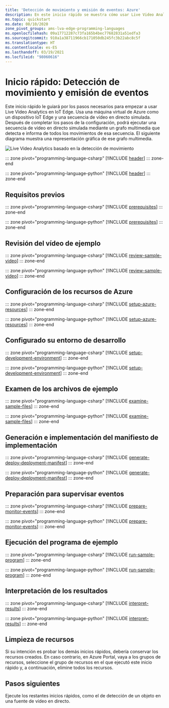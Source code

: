 ```yaml
---
title: 'Detección de movimiento y emisión de eventos: Azure'
description: En este inicio rápido se muestra cómo usar Live Video Analytics en IoT Edge para detectar movimiento y emitir eventos con una llamada mediante programación a métodos directos.
ms.topic: quickstart
ms.date: 08/10/2020
zone_pivot_groups: ams-lva-edge-programming-languages
ms.openlocfilehash: 09a17712287c73fa165b4bec77682831a51edfa3
ms.sourcegitcommit: 910a1a38711966cb171050db245fc3b22abc8c5f
ms.translationtype: HT
ms.contentlocale: es-ES
ms.lasthandoff: 03/19/2021
ms.locfileid: "98060616"
---
```

# <a name="quickstart-detect-motion-and-emit-events"></a>Inicio rápido: Detección de movimiento y emisión de eventos

Este inicio rápido le guiará por los pasos necesarios para empezar a usar Live Video Analytics en IoT Edge. Usa una máquina virtual de Azure como un dispositivo IoT Edge y una secuencia de vídeo en directo simulada. Después de completar los pasos de la configuración, podrá ejecutar una secuencia de vídeo en directo simulada mediante un grafo multimedia que detecta e informa de todos los movimientos de esa secuencia. El siguiente diagrama muestra una representación gráfica de ese grafo multimedia.

![Live Video Analytics basado en la detección de movimiento](./media/analyze-live-video/motion-detection.svg) 

::: zone pivot="programming-language-csharp"
[!INCLUDE [header](includes/detect-motion-emit-events-quickstart/csharp/header.md)]
::: zone-end

::: zone pivot="programming-language-python"
[!INCLUDE [header](includes/detect-motion-emit-events-quickstart/python/header.md)]
::: zone-end

## <a name="prerequisites"></a>Requisitos previos

::: zone pivot="programming-language-csharp"
[!INCLUDE [prerequisites](includes/detect-motion-emit-events-quickstart/csharp/prerequisites.md)]
::: zone-end

::: zone pivot="programming-language-python"
[!INCLUDE [prerequisites](includes/detect-motion-emit-events-quickstart/python/prerequisites.md)]
::: zone-end

## <a name="review-the-sample-video"></a>Revisión del vídeo de ejemplo

::: zone pivot="programming-language-csharp"
[!INCLUDE [review-sample-video](includes/detect-motion-emit-events-quickstart/csharp/review-sample-video.md)]
::: zone-end

::: zone pivot="programming-language-python"
[!INCLUDE [review-sample-video](includes/detect-motion-emit-events-quickstart/python/review-sample-video.md)]
::: zone-end


## <a name="set-up-azure-resources"></a>Configuración de los recursos de Azure

::: zone pivot="programming-language-csharp"
[!INCLUDE [setup-azure-resources](includes/detect-motion-emit-events-quickstart/csharp/setup-azure-resources.md)]
::: zone-end

::: zone pivot="programming-language-python"
[!INCLUDE [setup-azure-resources](includes/detect-motion-emit-events-quickstart/python/setup-azure-resources.md)]
::: zone-end

## <a name="set-up-your-development-environment"></a>Configurado su entorno de desarrollo

::: zone pivot="programming-language-csharp"
[!INCLUDE [setup-development-environment](includes/detect-motion-emit-events-quickstart/csharp/setup-development-environment.md)]
::: zone-end

::: zone pivot="programming-language-python"
[!INCLUDE [setup-development-environment](includes/detect-motion-emit-events-quickstart/python/setup-development-environment.md)]
::: zone-end

## <a name="examine-the-sample-files"></a>Examen de los archivos de ejemplo

::: zone pivot="programming-language-csharp"
[!INCLUDE [examine-sample-files](includes/detect-motion-emit-events-quickstart/csharp/examine-sample-files.md)]
::: zone-end

::: zone pivot="programming-language-python"
[!INCLUDE [examine-sample-files](includes/detect-motion-emit-events-quickstart/python/examine-sample-files.md)]
::: zone-end

## <a name="generate-and-deploy-the-deployment-manifest"></a>Generación e implementación del manifiesto de implementación

::: zone pivot="programming-language-csharp"
[!INCLUDE [generate-deploy-deployment-manifest](includes/detect-motion-emit-events-quickstart/csharp/generate-deploy-deployment-manifest.md)]
::: zone-end

::: zone pivot="programming-language-python"
[!INCLUDE [generate-deploy-deployment-manifest](includes/detect-motion-emit-events-quickstart/python/generate-deploy-deployment-manifest.md)]
::: zone-end

## <a name="prepare-to-monitor-events"></a>Preparación para supervisar eventos

::: zone pivot="programming-language-csharp"
[!INCLUDE [prepare-monitor-events](includes/detect-motion-emit-events-quickstart/csharp/prepare-monitor-events.md)]
::: zone-end

::: zone pivot="programming-language-python"
[!INCLUDE [prepare-monitor-events](includes/detect-motion-emit-events-quickstart/python/prepare-monitor-events.md)]
::: zone-end

## <a name="run-the-sample-program"></a>Ejecución del programa de ejemplo

::: zone pivot="programming-language-csharp"
[!INCLUDE [run-sample-program](includes/detect-motion-emit-events-quickstart/csharp/run-sample-program.md)]
::: zone-end

::: zone pivot="programming-language-python"
[!INCLUDE [run-sample-program](includes/detect-motion-emit-events-quickstart/python/run-sample-program.md)]
::: zone-end

## <a name="interpret-results"></a>Interpretación de los resultados

::: zone pivot="programming-language-csharp"
[!INCLUDE [interpret-results](includes/detect-motion-emit-events-quickstart/csharp/interpret-results.md)]
::: zone-end

::: zone pivot="programming-language-python"
[!INCLUDE [interpret-results](includes/detect-motion-emit-events-quickstart/python/interpret-results.md)]
::: zone-end

## <a name="clean-up-resources"></a>Limpieza de recursos

Si su intención es probar los demás inicios rápidos, debería conservar los recursos creados. En caso contrario, en Azure Portal, vaya a los grupos de recursos, seleccione el grupo de recursos en el que ejecutó este inicio rápido y, a continuación, elimine todos los recursos.

## <a name="next-steps"></a>Pasos siguientes

Ejecute los restantes inicios rápidos, como el de detección de un objeto en una fuente de vídeo en directo.        
